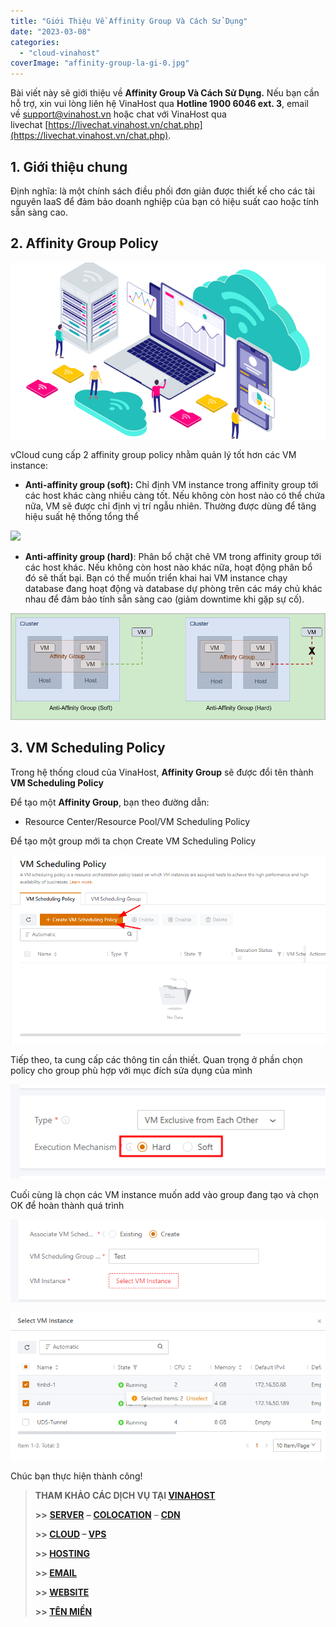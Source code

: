 ```yaml
---
title: "Giới Thiệu Về Affinity Group Và Cách Sử Dụng"
date: "2023-03-08"
categories: 
  - "cloud-vinahost"
coverImage: "affinity-group-la-gi-0.jpg"
---
```


Bài viết này sẽ giới thiệu về **Affinity Group Và Cách Sử Dụng.** Nếu bạn cần hỗ trợ, xin vui lòng liên hệ VinaHost qua **Hotline 1900 6046 ext. 3**, email về [support@vinahost.vn](mailto:support@vinahost.vn) hoặc chat với VinaHost qua livechat [https://livechat.vinahost.vn/chat.php](https://livechat.vinahost.vn/chat.php).

## **1\. Giới thiệu chung**

Định nghĩa: là một chính sách điều phối đơn giản được thiết kế cho các tài nguyên IaaS để đảm bảo doanh nghiệp của bạn có hiệu suất cao hoặc tính sẵn sàng cao.

## **2\. Affinity Group Policy**

![](images/NQ4xeRKDaREYqtUg9n8xGc-removebg-preview.png)

vCloud cung cấp 2 affinity group policy nhằm quản lý tốt hơn các VM instance:

- **Anti-affinity group (soft):** Chỉ định VM instance trong affinity group tới các host khác càng nhiều càng tốt. Nếu không còn host nào có thể chứa nữa, VM sẽ được chỉ định vị trí ngẫu nhiên. Thường được dùng để tăng hiệu suất hệ thống tổng thể

![](https://kb.vinahost.vn/wp-content/uploads/2023/02/migrate-server-vm-tren-alibaba-cloud-su-dung-ssh-0-2.webp)

- **Anti-affinity group (hard)**: Phân bổ chặt chẽ VM trong affinity group tới các host khác. Nếu không còn host nào khác nữa, hoạt động phân bổ đó sẽ thất bại. Bạn có thể muốn triển khai hai VM instance chạy database đang hoạt động và database dự phòng trên các máy chủ khác nhau để đảm bảo tính sẵn sàng cao (giảm downtime khi gặp sự cố).

![](images/affinity-group-la-gi-1.png)

## **3\. VM Scheduling Policy**

Trong hệ thống cloud của VinaHost, **Affinity Group** sẽ được đổi tên thành **VM Scheduling Policy**

Để tạo một **Affinity Group**, bạn theo đường dẫn:

- Resource Center/Resource Pool/VM Scheduling Policy

Để tạo một group mới ta chọn Create VM Scheduling Policy

![](images/affinity-group-la-gi-2.png)

Tiếp theo, ta cung cấp các thông tin cần thiết. Quan trọng ở phần chọn policy cho group phù hợp với mục đích sửa dụng của mình

![](images/affinity-group-la-gi-3.png)

Cuối cùng là chọn các VM instance muốn add vào group đang tạo và chọn OK để hoàn thành quá trình

![](images/affinity-group-la-gi-4.png)

![Affinity Group](images/affinity-group-la-gi-5.png)

Chúc bạn thực hiện thành công!

> **THAM KHẢO CÁC DỊCH VỤ TẠI [VINAHOST](https://kb.vinahost.vn/)**
> 
> **\>>** [**SERVER**](https://vinahost.vn/thue-may-chu-rieng/) **–** [**COLOCATION**](https://vinahost.vn/colocation.html) – [**CDN**](https://vinahost.vn/dich-vu-cdn-chuyen-nghiep)
> 
> **\>> [CLOUD](https://vinahost.vn/cloud-server-gia-re/) – [VPS](https://vinahost.vn/vps-ssd-chuyen-nghiep/)**
> 
> **\>> [HOSTING](https://vinahost.vn/wordpress-hosting)**
> 
> **\>> [EMAIL](https://vinahost.vn/email-hosting)**
> 
> **\>> [WEBSITE](http://vinawebsite.vn/)**
> 
> **\>> [TÊN MIỀN](https://vinahost.vn/ten-mien-gia-re/)**
